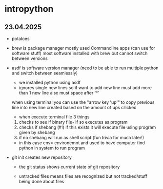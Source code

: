 # intropython


## 23.04.2025


* potatoes
* brew is package manager mostly used Commandline apps (can use for software stuff) most software installed with brew but cannot switch between versions
* asdf is software version manager (need to be able to run multiple python and switch between seamlessly)
    * we installed python using asdf
    * ignores single new lines so if want to add new line must add more than 1 new line also must space after '*'

    when using terminal you can use the "arrow key 'up'" to copy previous line into new line created based on the amount of ups cllicked
    * when execute terminal file 3 things
    1) checks to see if binary file- if so executes as program
    2) checks if shebang (#!) if this exists it will execute file using program given by shebang
    3) if no shebang will run as shell script (fun trivia for much later!)

    * in this case env= environemnt and used to have computer find python in system to run program

* git init creates new repository
    * the git status shows current state of git repository

    * untracked files means files are recognized but not tracked/stuff being done about files


